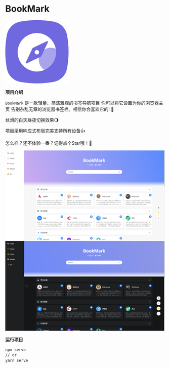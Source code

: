 # BookMark
![Logo](发现.png)

<b>项目介绍</b>

`BookMark` 是一款轻量、简洁雅观的书签导航项目 你可以将它设置为你的浏览器主页 告别杂乱无章的浏览器书签栏。相信你会喜欢它的! 🎉

丝滑的白天昼夜切换效果🌖

项目采用响应式布局完美支持所有设备👍

怎么样？还不体验一番？记得点个Star哦！🌹

![白天模式](白天模式.png)
![白天模式](昼夜模式.png)

**运行项目**

```bash
npm serve
// or
yarn serve
```


